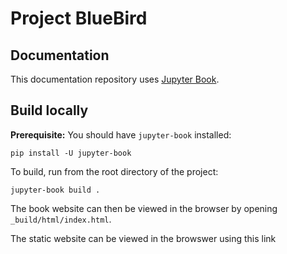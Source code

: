 # Project BlueBird
## Documentation


This documentation repository uses [Jupyter Book](https://jupyterbook.org). 

## Build locally

**Prerequisite:** You should have `jupyter-book` installed:

```
pip install -U jupyter-book
```

To build, run from the root directory of the project:
```
jupyter-book build .
```

The book website can then be viewed in the browser by opening `_build/html/index.html`.

The static website can be viewed in the browswer using this link